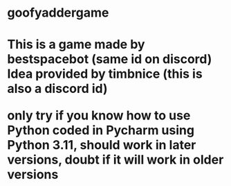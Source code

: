 # goofyaddergame
<h1 Goofy Adder Game>
This is a game made by bestspacebot (same id on discord)
Idea provided by timbnice (this is also a discord id)

only try if you know how to use Python
coded in Pycharm using Python 3.11, should work in later versions, doubt if it will work in older versions
